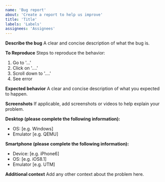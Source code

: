 ```yaml
---
name: 'Bug report'
about: 'Create a report to help us improve'
title: 'Title'
labels: 'Labels'
assignees: 'Assignees'
---
```


**Describe the bug**
A clear and concise description of what the bug is.

**To Reproduce**
Steps to reproduce the behavior:
1. Go to '...'
2. Click on '....'
3. Scroll down to '....'
4. See error

**Expected behavior**
A clear and concise description of what you expected to happen.

**Screenshots**
If applicable, add screenshots or videos to help explain your problem.

**Desktop (please complete the following information):**
 - OS: [e.g. Windows]
 - Emulator [e.g. QEMU]

**Smartphone (please complete the following information):**
 - Device: [e.g. iPhone6]
 - OS: [e.g. iOS8.1]
 - Emulator [e.g. UTM]

**Additional context**
Add any other context about the problem here.
